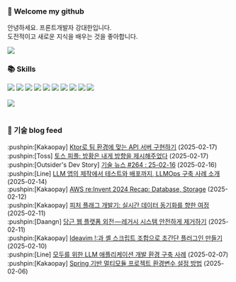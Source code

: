 ### 👋 Welcome my github

안녕하세요. 프론트개발자 강대한입니다.
<br>
도전적이고 새로운 지식을 배우는 것을 좋아합니다.

<!--
![header](https://capsule-render.vercel.app/api?type=Waving&color=auto&height=300&section=header&text=Welcome&fontAlignY=40&desc=KangDaeHan%20github%20&descSize=20&descAlignY=55&animation=fadeIn&fontSize=90)

**KangDaeHan/KangDaeHan** is a ✨ _special_ ✨ repository because its `README.md` (this file) appears on your GitHub profile.

Here are some ideas to get you started:

- 🔭 I’m currently working on ...
- 🌱 I’m currently learning ...
- 👯 I’m looking to collaborate on ...
- 🤔 I’m looking for help with ...
- 💬 Ask me about ...
- 📫 How to reach me: ...
- 😄 Pronouns: ...
- ⚡ Fun fact: ...
-->

<a href="https://twinfamily.github.io" target="_blank"><img src="https://img.shields.io/badge/Blog-121D33?style=flat-square&logo=blogger&logoColor=ffffff"/></a>

### :books: Skills
<a href="#" target="_blank"><img src="https://img.shields.io/badge/React-61DAFB?style=flat-square&logo=react&logoColor=ffffff"/></a>
<a href="#" target="_blank"><img src="https://img.shields.io/badge/Html5-E34F26?style=flat-square&logo=html5&logoColor=ffffff"/></a>
<a href="#" target="_blank"><img src="https://img.shields.io/badge/Javascript-F7DF1E?style=flat-square&logo=javascript&logoColor=ffffff"/></a>
<a href="#" target="_blank"><img src="https://img.shields.io/badge/Cssmodules-000000?style=flat-square&logo=cssmodules&logoColor=ffffff"/></a>
<a href="#" target="_blank"><img src="https://img.shields.io/badge/Node.js-339933?style=flat-square&logo=nodedotjs&logoColor=ffffff"/></a>
<a href="#" target="_blank"><img src="https://img.shields.io/badge/Typescript-3178C6?style=flat-square&logo=typescript&logoColor=ffffff"/></a>
<a href="#" target="_blank"><img src="https://img.shields.io/badge/Git-F05032?style=flat-square&logo=git&logoColor=ffffff"/></a>
<a href="#" target="_blank"><img src="https://img.shields.io/badge/Gitlab-FC6D26?style=flat-square&logo=gitlab&logoColor=ffffff"/></a>
<a href="#" target="_blank"><img src="https://img.shields.io/badge/Webpack-8DD6F9?style=flat-square&logo=webpack&logoColor=ffffff"/></a>
<a href="#" target="_blank"><img src="https://img.shields.io/badge/Vite-646CFF?style=flat-square&logo=vite&logoColor=ffffff"/></a>
<br><br>
<img src="https://github-readme-stats.vercel.app/api/top-langs/?username=KangDaeHan&layout=compact">
<br><br>
### :round_pushpin: 기술 blog feed
<!-- BLOG-POST-LIST:START --><div>:pushpin:[Kakaopay] <a target="_blank" href="https://tech.kakaopay.com/post/ktor-api-server/">Ktor로 팀 환경에 맞는 API 서버 구현하기</a> (2025-02-17)</div><div>:pushpin:[Toss] <a target="_blank" href="https://toss.tech/article/Tosspeople_KimYura">토스 피플: 방황은 내게 방향을 제시해주었다</a> (2025-02-17)</div><div>:pushpin:[Outsider's Dev Story] <a target="_blank" href="https://blog.outsider.ne.kr/1754">기술 뉴스 #264 : 25-02-16</a> (2025-02-16)</div><div>:pushpin:[Line] <a target="_blank" href="https://techblog.lycorp.co.jp/ko/building-llmops-for-creating-testing-deploying-of-llm-apps">LLM 앱의 제작에서 테스트와 배포까지, LLMOps 구축 사례 소개</a> (2025-02-14)</div><div>:pushpin:[Kakaopay] <a target="_blank" href="https://tech.kakaopay.com/post/aws-reinvent-2024-database-and-storage/">AWS re:Invent 2024 Recap: Database, Storage</a> (2025-02-12)</div><div>:pushpin:[Kakaopay] <a target="_blank" href="https://tech.kakaopay.com/post/feature-flag/">피처 플래그 개발기: 실시간 데이터 동기화를 향한 여정</a> (2025-02-11)</div><div>:pushpin:[Daangn] <a target="_blank" href="https://medium.com/daangn/%EB%8B%B9%EA%B7%BC%EB%A7%88%EC%BC%93-%EC%9B%B9-%ED%94%8C%EB%9E%AB%ED%8F%BC-%EC%99%B8%EC%A0%84-%EB%A0%88%EA%B1%B0%EC%8B%9C-%EC%8B%9C%EC%8A%A4%ED%85%9C-%EC%95%88%EC%A0%84%ED%95%98%EA%B2%8C-%EC%A0%9C%EA%B1%B0%ED%95%98%EA%B8%B0-2b9a335ffb4d?source=rss----4505f82a2dbd---4">당근 웹 플랫폼 외전 — 레거시 시스템 안전하게 제거하기</a> (2025-02-11)</div><div>:pushpin:[Kakaopay] <a target="_blank" href="https://tech.kakaopay.com/post/ideavim-set-shell/">Ideavim !:과 셸 스크립트 조합으로 초간단 플러그인 만들기</a> (2025-02-10)</div><div>:pushpin:[Line] <a target="_blank" href="https://techblog.lycorp.co.jp/ko/building-a-development-environment-for-llm-apps-for-everyone">모두를 위한 LLM 애플리케이션 개발 환경 구축 사례</a> (2025-02-07)</div><div>:pushpin:[Kakaopay] <a target="_blank" href="https://tech.kakaopay.com/post/spring-multi-module-environment-variable/">Spring 기반 멀티모듈 프로젝트 환경변수 설정 방법</a> (2025-02-06)</div><!-- BLOG-POST-LIST:END -->

<!-- ![Anurag's GitHub stats](https://github-readme-stats.vercel.app/api?username=KangDaeHan&show_icons=true&theme=radical) -->
